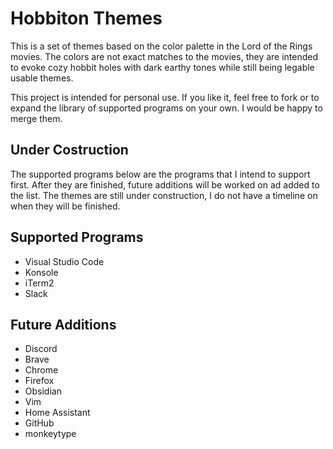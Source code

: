 # Hobbiton Themes

This is a set of themes based on the color palette in the Lord of the Rings movies. The colors are not exact matches to the movies, they are intended to evoke cozy hobbit holes with dark earthy tones while still being legable usable themes.

This project is intended for personal use. If you like it, feel free to fork or to expand the library of supported programs on your own. I would be happy to merge them. 

## Under Costruction

The supported programs below are the programs that I intend to support first. After they are finished, future additions will be worked on ad added to the list. The themes are still under construction, I do not have a timeline on when they will be finished.

## Supported Programs

 - Visual Studio Code
 - Konsole
 - iTerm2
 - Slack

 ## Future Additions

  - Discord
  - Brave
  - Chrome
  - Firefox
  - Obsidian
  - Vim
  - Home Assistant
  - GitHub
  - monkeytype
